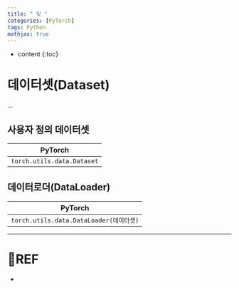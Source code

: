 ```yaml
---
title: " 및 "
categories: [PyTorch]
tags: Python
mathjax: true
---
```


* content
{:toc}
# 데이터셋(Dataset)

...

## 사용자 정의 데이터셋

| PyTorch                    |
| -------------------------- |
| `torch.utils.data.Dataset` |



## 데이터로더(DataLoader)

| PyTorch                                 |
| --------------------------------------- |
| `torch.utils.data.DataLoader(데이터셋)` |

---

# 📌REF

-   

